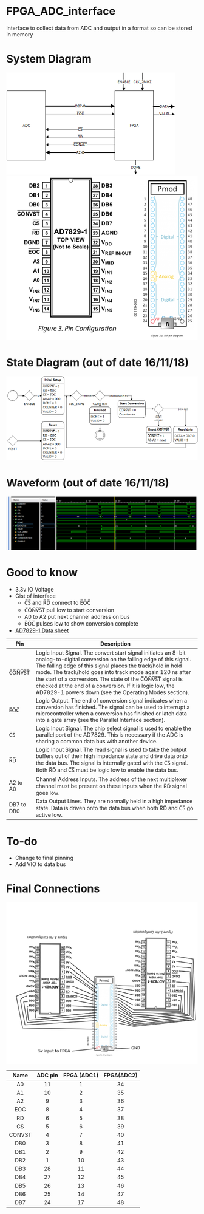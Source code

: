 ﻿# FPGA_ADC_interface
interface to collect data from ADC and output in a format so can be stored in memory

# System Diagram
![](README_assets/ADC-FPGA_System_diagram.png)
![](README_assets/ADC-FPGA_ADC_pins.png)
# State Diagram (out of date 16/11/18)
![](README_assets/ADC-DPFA_State_diagram.png)
# Waveform (out of date 16/11/18)
![](README_assets/FPGA-ADC_waveform.png)
# Good to know
- 3.3v IO Voltage
- Gist of interface
  - C̅S̅ and R̅D̅ connect to E̅O̅C̅
  - C̅O̅N̅V̅S̅T̅ pull low to start conversion
  - A0 to A2 put next channel address on bus
  - E̅O̅C̅ pulses low to show conversion complete
- [AD7829-1 Data sheet](https://www.analog.com/media/en/technical-documentation/data-sheets/AD7829-1.pdf)

| Pin | Description |
| ------ | ------ |
| C̅O̅N̅V̅S̅T̅ | Logic Input Signal. The convert start signal initiates an 8-bit analog-to-digital conversion on the falling edge of this signal. The falling edge of this signal places the track/hold in hold mode. The track/hold goes into track mode again 120 ns after the start of a conversion. The state of the C̅O̅N̅V̅S̅T̅ signal is checked at the end of a conversion. If it is logic low, the AD7829-1 powers down (see the Operating Modes section). |
| E̅O̅C̅ | Logic Output. The end of conversion signal indicates when a conversion has finished. The signal can be used to interrupt a microcontroller when a conversion has finished or latch data into a gate array (see the Parallel Interface section). |
| C̅S̅ | Logic Input Signal. The chip select signal is used to enable the parallel port of the AD7829. This is necessary if the ADC is sharing a common data bus with another device. |
| R̅D̅ | Logic Input Signal. The read signal is used to take the output buffers out of their high impedance state and drive data onto the data bus. The signal is internally gated with the C̅S̅ signal. Both R̅D̅ and C̅S̅ must be logic low to enable the data bus. |
| A2 to A0 | Channel Address Inputs. The address of the next multiplexer channel must be present on these inputs when the R̅D̅ signal goes low. |
| DB7 to DB0 | Data Output Lines. They are normally held in a high impedance state. Data is driven onto the data bus when both R̅D̅ and C̅S̅ go active low. |

# To-do
* Change to final pinning
* Add VIO to data bus

# Final Connections
![](README_assets/ADC-FPGA_ADC_connections.png)

**Name**|**ADC pin**|**FPGA (ADC1)**|**FPGA(ADC2)**
:-----:|:-----:|:-----:|:-----:
A0|11|1|34
A1|10|2|35
A2|9|3|36
EOC|8|4|37
RD|6|5|38
CS|5|6|39
CONVST|4|7|40
DB0|3|8|41
DB1|2|9|42
DB2|1|10|43
DB3|28|11|44
DB4|27|12|45
DB5|26|13|46
DB6|25|14|47
DB7|24|17|48

